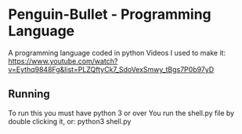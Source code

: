 # Penguin-Bullet - Programming Language
A programming language coded in python
Videos I used to make it: https://www.youtube.com/watch?v=Eythq9848Fg&list=PLZQftyCk7_SdoVexSmwy_tBgs7P0b97yD

<h2>Running</h2>
To run this you must have python 3 or over
You run the shell.py file by double clicking it, or:
python3 shell.py
